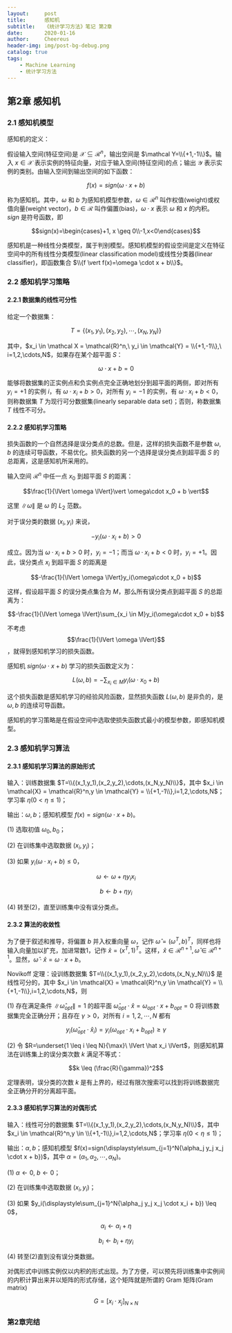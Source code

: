 ```yaml
---
layout:     post
title:      感知机
subtitle:   《统计学习方法》笔记 第2章
date:       2020-01-16
author:     Cheereus
header-img: img/post-bg-debug.png
catalog: true
tags:
    - Machine Learning
    - 统计学习方法
---
```


## 第2章 感知机

### 2.1 感知机模型

感知机的定义：

假设输入空间(特征空间)是 $\mathcal X \subseteq \mathcal{R}^n$，输出空间是 $\mathcal Y=\\{+1,-1\\}$。输入 $x \in \mathcal X$ 表示实例的特征向量，对应于输入空间(特征空间)的点；输出 $\mathcal{Y}$ 表示实例的类别。由输入空间到输出空间的如下函数：

$$f(x)=sign(\omega \cdot x + b)$$

称为感知机。其中，$\omega$ 和 $b$ 为感知机模型参数，$\omega \in \mathcal{R}^n$ 叫作权值(weight)或权值向量(weight vector)，$b \in \mathcal{R}$ 叫作偏置(bias)，$\omega \cdot x$ 表示 $\omega$ 和 $x$ 的内积。$sign$ 是符号函数，即

$$sign(x)=\begin{cases}+1, x \geq 0\\-1,x<0\end{cases}$$

感知机是一种线性分类模型，属于判别模型。感知机模型的假设空间是定义在特征空间中的所有线性分类模型(linear classification model)或线性分类器(linear classifier)，即函数集合 $\\{f \vert f(x)=\omega \cdot x + b\\}$。

### 2.2 感知机学习策略

#### 2.2.1 数据集的线性可分性

给定一个数据集：

$$T=\{(x_1,y_1),(x_2,y_2),\cdots,(x_N,y_N)\}$$

其中，$x_i \in \mathcal X = \mathcal{R}^n,\ y_i \in \mathcal{Y} = \\{+1,-1\\},\ i=1,2,\cdots,N$，如果存在某个超平面 $S$：

$$\omega \cdot x + b = 0$$

能够将数据集的正实例点和负实例点完全正确地划分到超平面的两侧，即对所有 $y_i=+1$ 的实例 $i$，有 $\omega \cdot x_i + b > 0$，对所有 $y_i=-1$ 的实例，有 $\omega \cdot x_i + b < 0$，则称数据集 $T$ 为现行可分数据集(linearly separable data set)；否则，称数据集 $T$ 线性不可分。

#### 2.2.2 感知机学习策略

损失函数的一个自然选择是误分类点的总数。但是，这样的损失函数不是参数 $\omega , b$ 的连续可导函数，不易优化。损失函数的另一个选择是误分类点到超平面 $S$ 的总距离，这是感知机所采用的。

输入空间 $\mathcal R^n$ 中任一点 $x_0$ 到超平面 $S$ 的距离：

$$\frac{1}{\lVert \omega \lVert}\vert \omega\cdot x_0 + b \vert$$

这里 $\lVert \omega \lVert$ 是 $\omega$ 的 $L_2$ 范数。

对于误分类的数据 $(x_i,y_i)$ 来说，

$$-y_i(\omega \cdot x_i + b) > 0$$

成立。因为当 $\omega \cdot x_i + b > 0$ 时，$y_i=-1$；而当 $\omega \cdot x_i + b < 0$ 时，$y_i=+1$。因此，误分类点 $x_i$ 到超平面 $S$ 的距离是

$$-\frac{1}{\lVert \omega \lVert}y_i(\omega\cdot x_0 + b)$$

这样，假设超平面 $S$ 的误分类点集合为 $M$，那么所有误分类点到超平面 $S$ 的总距离为：

$$-\frac{1}{\lVert \omega \lVert}\sum_{x_i \in M}y_i(\omega\cdot x_0 + b)$$

不考虑 $$\frac{1}{\lVert \omega \lVert}$$，就得到感知机学习的损失函数。

感知机 $sign(\omega \cdot x + b)$ 学习的损失函数定义为：

$$L(\omega,b)=-\sum_{x_i \in M}y_i(\omega\cdot x_0 + b)$$

这个损失函数是感知机学习的经验风险函数，显然损失函数 $L(\omega,b)$ 是非负的，是 $\omega,b$ 的连续可导函数。

感知机的学习策略是在假设空间中选取使损失函数式最小的模型参数，即感知机模型。

### 2.3 感知机学习算法

#### 2.3.1 感知机学习算法的原始形式

输入：训练数据集 $T=\\{(x_1,y_1),(x_2,y_2),\cdots,(x_N,y_N)\\}$，其中 $x_i \in \mathcal{X} = \mathcal{R}^n,y \in \mathcal{Y} = \\{+1,-1\\},i=1,2,\cdots,N$；学习率 $\eta(0 < \eta \leq 1)$；

输出：$\omega,b$；感知机模型 $f(x)=sign(\omega \cdot x + b)$。

(1) 选取初值 $\omega_0,b_0$；

(2) 在训练集中选取数据 $(x_i,y_i)$；

(3) 如果 $y_i(\omega \cdot x_i + b) \leq 0$，

$$\omega \leftarrow \omega+\eta y_i x_i$$

$$b \leftarrow b+\eta y_i$$

(4) 转至(2)，直至训练集中没有误分类点。

#### 2.3.2 算法的收敛性

为了便于叙述和推导，将偏置 $b$ 并入权重向量 $\omega$，记作 $\hat\omega = (\omega^T,b)^T$，同样也将输入向量加以扩充，加进常数1，记作 $\hat x =(x^T,1)^T$。这样，$\hat x \in \mathcal{R}^{n+1},\hat\omega\in\mathcal{R}^{n+1}$。显然，$\hat\omega\cdot\hat x = \omega\cdot x + b$。

$\text{Novikoff}$ 定理：设训练数据集 $T=\\{(x_1,y_1),(x_2,y_2),\cdots,(x_N,y_N)\\}$ 是线性可分的，其中 $x_i \in \mathcal{X} = \mathcal{R}^n,y \in \mathcal{Y} = \\{+1,-1\\},i=1,2,\cdots,N$，则

(1) 存在满足条件 $\lVert \hat\omega_{opt} \lVert = 1$ 的超平面 $\hat\omega_{opt}\cdot\hat x = \omega_{opt}\cdot x + b_{opt}=0$ 将训练数据集完全正确分开；且存在 $\gamma > 0$，对所有 $i=1,2,\cdots,N$ 都有

$$y_i(\hat\omega_{opt}\cdot\hat x_i) = y_i(\omega_{opt}\cdot x_i + b_{opt}) \geq \gamma$$

(2) 令 $R=\underset{1 \leq i \leq N}{\max}\ \lVert \hat x_i \lVert$，则感知机算法在训练集上的误分类次数 $k$ 满足不等式：

$$k \leq (\frac{R}{\gamma})^2$$

定理表明，误分类的次数 $k$ 是有上界的，经过有限次搜索可以找到将训练数据完全正确分开的分离超平面。

#### 2.3.3 感知机学习算法的对偶形式

输入：线性可分的数据集 $T=\\{(x_1,y_1),(x_2,y_2),\cdots,(x_N,y_N)\\}$，其中 $x_i \in \mathcal{R}^n,y \in \\{+1,-1\\},i=1,2,\cdots,N$；学习率 $\eta(0 < \eta \leq 1)$；

输出：$\alpha,b$；感知机模型 $f(x)=sign(\displaystyle\sum_{j=1}^N{\alpha_j y_j x_j \cdot x + b})$，其中 $\alpha=(\alpha_1,\alpha_2,\cdots,\alpha_N)$。

(1) $\alpha \leftarrow 0,\ b \leftarrow 0$；

(2) 在训练集中选取数据 $(x_i,y_i)$；

(3) 如果 $y_i(\displaystyle\sum_{j=1}^N{\alpha_j y_j x_j \cdot x_i + b}) \leq 0$，

$$\alpha_i \leftarrow \alpha_i + \eta$$

$$b_i \leftarrow b_i + \eta y_i$$

(4) 转至(2)直到没有误分类数据。

对偶形式中训练实例仅以内积的形式出现。为了方便，可以预先将训练集中实例间的内积计算出来并以矩阵的形式存储，这个矩阵就是所谓的 $\text{Gram}$ 矩阵(Gram matrix)

$$G=[x_i \cdot x_j]_{N \times N}$$

### 第2章完结
